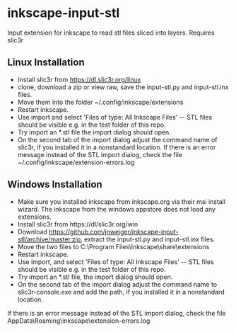# inkscape-input-stl
Input extension for inkscape to read stl files sliced into layers. Requires slic3r

## Linux Installation
* Install slic3r from https://dl.slic3r.org/linux
* clone, download a zip or view raw, save the input-stl.py and input-stl.inx files.
* Move them into the folder ~/.config/inkscape/extensions
* Restart inkscape.
* Use import and select 'Files of type: All Inkscape Files' -- STL files should be visible e.g. in the test folder of this repo.
* Try import an *.stl file the import dialog should open.
* On the second tab of the import dialog adjust the command name of slic3r, if you installed it in a nonstandard location.
If there is an error message instead of the STL import dialog, check the file ~/.config/inkscape/extension-errors.log

## Windows Installation
* Make sure you installed inkscape from inkscape.org via their msi install wizard. The inkscape from the windows appstore does not load any extensions.
* Install slic3r from https://dl/slic3r.org/win
* Download https://github.com/jnweiger/inkscape-input-stl/archive/master.zip, extract the input-stl.py and input-stl.inx files.
* Move the two files to C:\Program Files\Inkscape\share\extensions
* Restart inkscape.
* Use import, and select 'Files of type: All Inkscape Files' -- STL files should be visible e.g. in the test folder of this repo.
* Try import an *.stl file, the import dialog should open.
* On the second tab of the import dialog adjust the command name to slic3r-console.exe and add the path, if you installed it in a nonstandard location.

If there is an error message instead of the STL import dialog, check the file AppData\Roaming\inkscape\extension-errors.log
